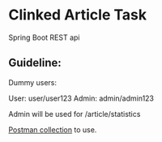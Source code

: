 # Clinked Article Task

Spring Boot REST api

## Guideline:
Dummy users:

User: user/user123
Admin: admin/admin123

Admin will be used for /article/statistics


[Postman collection](https://github.com/hatreddark/clinked_task/blob/master/Clinked.postman_collection.json) to  use.

